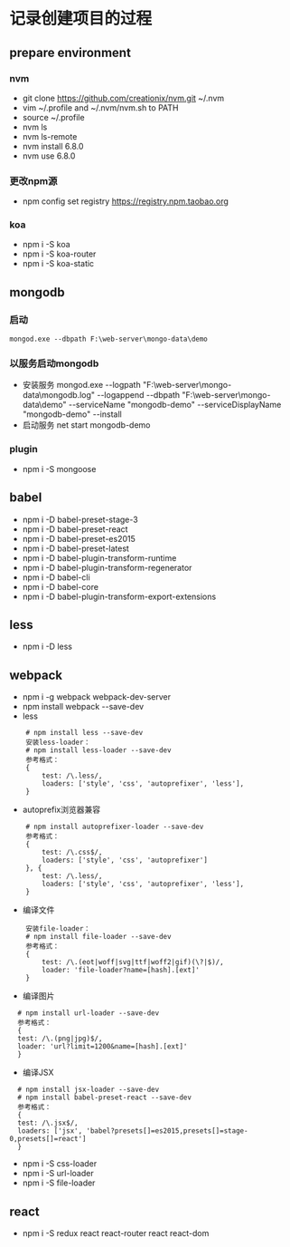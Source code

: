# 记录创建项目的过程

## prepare environment

### nvm
- git clone https://github.com/creationix/nvm.git ~/.nvm
- vim ~/.profile and ~/.nvm/nvm.sh to PATH
- source ~/.profile
- nvm ls
- nvm ls-remote
- nvm install 6.8.0
- nvm use 6.8.0

### 更改npm源
- npm config set registry https://registry.npm.taobao.org

### koa
- npm i -S koa
- npm i -S koa-router
- npm i -S koa-static

## mongodb

### 启动
    mongod.exe --dbpath F:\web-server\mongo-data\demo
   
### 以服务启动mongodb
- 安装服务 
    mongod.exe --logpath "F:\web-server\mongo-data\mongodb.log" --logappend --dbpath "F:\web-server\mongo-data\demo" --serviceName "mongodb-demo" --serviceDisplayName "mongodb-demo" --install
- 启动服务
    net start mongodb-demo
    
### plugin
- npm i -S mongoose

## babel
- npm i -D babel-preset-stage-3
- npm i -D babel-preset-react
- npm i -D babel-preset-es2015
- npm i -D babel-preset-latest
- npm i -D babel-plugin-transform-runtime
- npm i -D babel-plugin-transform-regenerator
- npm i -D babel-cli
- npm i -D babel-core
- npm i -D babel-plugin-transform-export-extensions

## less
- npm i -D less

## webpack
- npm i -g webpack webpack-dev-server
- npm install webpack --save-dev
- less
```
    # npm install less --save-dev
	安装less-loader： 
	# npm install less-loader --save-dev
	参考格式：
	{
		test: /\.less/,
		loaders: ['style', 'css', 'autoprefixer', 'less'],
	}
```
- autoprefix浏览器兼容
```
    # npm install autoprefixer-loader --save-dev
	参考格式：
	{
		test: /\.css$/,
		loaders: ['style', 'css', 'autoprefixer']
	}, {
		test: /\.less/,
		loaders: ['style', 'css', 'autoprefixer', 'less'],
	}
```
- 编译文件
```
    安装file-loader： 
    # npm install file-loader --save-dev
    参考格式：
    {
        test: /\.(eot|woff|svg|ttf|woff2|gif)(\?|$)/,
        loader: 'file-loader?name=[hash].[ext]'
    }
```
- 编译图片
```
  # npm install url-loader --save-dev
  参考格式：
  {
  test: /\.(png|jpg)$/,
  loader: 'url?limit=1200&name=[hash].[ext]'
  }
```
- 编译JSX
```
  # npm install jsx-loader --save-dev
  # npm install babel-preset-react --save-dev
  参考格式：
  {
  test: /\.jsx$/,
  loaders: ['jsx', 'babel?presets[]=es2015,presets[]=stage-0,presets[]=react']
  }
```
- npm i -S css-loader 
- npm i -S url-loader
- npm i -S file-loader

## react
- npm i -S redux react react-router react react-dom

